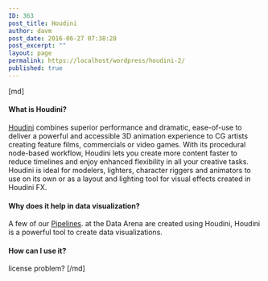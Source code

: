 ```yaml
---
ID: 363
post_title: Houdini
author: davm
post_date: 2016-06-27 07:38:28
post_excerpt: ""
layout: page
permalink: https://localhost/wordpress/houdini-2/
published: true
---
```

[md]
#### What is Houdini?

[Houdini](http://www.sidefx.com/products/houdini/) combines superior performance and dramatic, ease-of-use to deliver a powerful and accessible 3D animation experience to CG artists creating feature films,
commercials or video games. With its procedural node-based workflow, Houdini lets you create more content faster to reduce timelines and enjoy enhanced flexibility in all your creative tasks.
Houdini is ideal for modelers, lighters, character riggers and animators to use on its own or as a layout and lighting tool for visual effects created in Houdini FX.

#### Why does it help in data visualization?
A few of our [Pipelines]({filename}pipelines.md). at the Data Arena are created using Houdini, Houdini is a powerful tool to create data visualizations.

#### How can I use it?
license problem?
[/md]